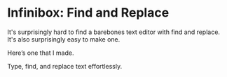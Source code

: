 # Infinibox: Find and Replace

It's surprisingly hard to find a barebones text editor with find and replace.  
It's also surprisingly easy to make one.  

Here’s one that I made.

Type, find, and replace text effortlessly.  
